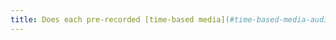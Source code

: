 ```yaml
---
title: Does each pre-recorded [time-based media](#time-based-media-audio-video-and-synchronised) have, if necessary, a synchronised [audio description](#audio-description-time-based-media) (excluding special cases)?
---
```

